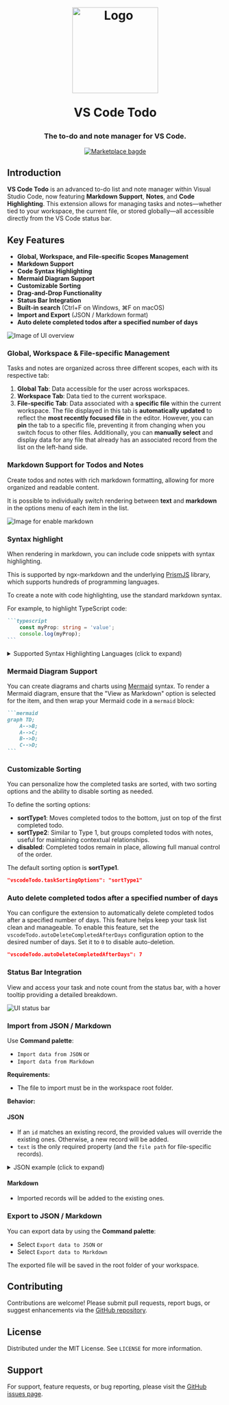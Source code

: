 <h1 align="center">

<img src="https://github.com/ai-autocoder/vscode-todo/blob/e044e89bdf974a6c6cbc81717be9f44f944fe12f/icon.png?raw=true" width="200" alt="Logo">

VS Code Todo

</h1>

<h3 align="center">The to-do and note manager for VS Code.</h3>

<p align="center">
 <a href="https://marketplace.visualstudio.com/items?itemName=FrancescoAnzalone.vsc-todo">
 <img src="https://vsmarketplacebadges.dev/version/FrancescoAnzalone.vsc-todo.png?label=VS%20Code%20Todo" alt="Marketplace bagde"></a>
</p>

## Introduction

**VS Code Todo** is an advanced to-do list and note manager within Visual Studio Code, now featuring **Markdown Support**, **Notes**, and **Code Highlighting**. This extension allows for managing tasks and notes—whether tied to your workspace, the current file, or stored globally—all accessible directly from the VS Code status bar.

## Key Features

- **Global, Workspace, and File-specific Scopes Management**
- **Markdown Support**
- **Code Syntax Highlighting**
- **Mermaid Diagram Support**
- **Customizable Sorting**
- **Drag-and-Drop Functionality**
- **Status Bar Integration**
- **Built-in search** (Ctrl+F on Windows, ⌘F on macOS)
- **Import and Export** (JSON / Markdown format)
- **Auto delete completed todos after a specified number of days**

![Image of UI overview](./assets/screenshots/UI-overview.gif)

### Global, Workspace & File-specific Management

Tasks and notes are organized across three different scopes, each with its respective tab:

1. **Global Tab**: Data accessible for the user across workspaces.
2. **Workspace Tab**: Data tied to the current workspace.
3. **File-specific Tab**: Data associated with a **specific file** within the current workspace. The file displayed in this tab is **automatically updated** to reflect the **most recently focused file** in the editor. However, you can **pin** the tab to a specific file, preventing it from changing when you switch focus to other files.
Additionally, you can **manually select** and display data for any file that already has an associated record from the list on the left-hand side.

### Markdown Support for Todos and Notes

Create todos and notes with rich markdown formatting, allowing for more organized and readable content.

It is possible to individually switch rendering between **text** and **markdown** in the options menu of each item in the list.

![Image for enable markdown](./assets/screenshots/enable-markdown.gif)

### Syntax highlight

When rendering in markdown, you can include code snippets with syntax highlighting.

 This is supported by ngx-markdown and the underlying [PrismJS](https://prismjs.com/#supported-languages) library, which supports hundreds of programming languages.

To create a note with code highlighting, use the standard markdown syntax.

For example, to highlight TypeScript code:

````markdown
```typescript
    const myProp: string = 'value';
    console.log(myProp);
​```
````

<details>
<summary>Supported Syntax Highlighting Languages (click to expand)</summary>

| Markup & SGML         | Programming Languages | Scripting & Markup     | Data Format & DB | Systems & Config         | Miscellaneous       |
| --------------------- | --------------------- | ---------------------- | ---------------- | ------------------------ | ------------------- |
| HTML, XML             | C, C++, C#            | JavaScript, TypeScript | JSON, JSON5      | Bash, Shell              | Markdown, YAML      |
| SVG, MathML           | Java, Kotlin          | Python, Ruby           | SQL, GraphQL     | Apache Configuration     | Docker, Dockerfile  |
| SSML, Atom, RSS       | Go, Rust              | PHP, ASP.NET           | CSV, TOML        | nginx, Systemd           | Git, Regex          |
| Ada, Agda             | Swift, Scala          | Perl, Lua              | Protocol Buffers | HTTP, HPKP               | LaTeX, Tex, Context |
| ABAP, ActionScript    | Haskell, Clojure      | R, MATLAB              | GraphQL          | .ignore (gitignore)      | WebAssembly, WebGL  |
| ANTLR4, G4            | Objective-C, Dart     | Elixir, Erlang         |                  | EditorConfig             | ASN.1, CSP          |
| Apex, APL             | F#, Ocaml             | PowerShell             |                  | INI, DNS Zone File       | VHDL, Verilog       |
| AppleScript, AQL      | Groovy, Ruby          | Shell Session          |                  | Robot Framework          | Mermaid, PlantUML   |
| Arduino, ARM Assembly | Fortran, COBOL        | AutoHotkey, AutoIt     |                  | Puppet, Bicep            | GameMaker Language  |
| Arturo, AsciiDoc      | Haskell, TypeScript   | Lua, MoonScript        |                  | AWS, Google Cloud Config | Gherkin, GraphQL    |
| ASP.NET (C#)          | Julia, Rust           | Tcl, Terraform         |                  | Ansible, Terraform       | Diff, Patch         |
| Assembly (Various)    | Nim, Crystal          | Scheme, Lisp           |                  | Kubernetes, Docker       | UML, DOT (Graphviz) |
| AWK, GAWK             | Perl, PHP             | Swift, VB.Net          |                  | Prometheus, Grafana      | XMPP, IRC           |
| Bison, BNF, RBNF      | Prolog, Python        | TypeScript             |                  | Nagios, Zabbix           | LaTeX, SAS, R       |

_Note: This table represents a subset of the languages supported by PrismJS. For a full list, please refer to the [PrismJS supported languages page](https://prismjs.com/#supported-languages)._

</details>

### Mermaid Diagram Support

You can create diagrams and charts using [Mermaid](https://mermaid-js.github.io/mermaid/#/) syntax. To render a Mermaid diagram, ensure that the "View as Markdown" option is selected for the item, and then wrap your Mermaid code in a `mermaid` block:

````markdown
```mermaid
graph TD;
    A-->B;
    A-->C;
    B-->D;
    C-->D;
```
````

### Customizable Sorting

You can personalize how the completed tasks are sorted, with two sorting options and the ability to disable sorting as needed.

To define the sorting options:

- **sortType1**: Moves completed todos to the bottom, just on top of the first completed todo.
- **sortType2**: Similar to Type 1, but groups completed todos with notes, useful for maintaining contextual relationships.
- **disabled**: Completed todos remain in place, allowing full manual control of the order.
  
The default sorting option is **sortType1**.

```json
"vscodeTodo.taskSortingOptions": "sortType1"
```

### Auto delete completed todos after a specified number of days

You can configure the extension to automatically delete completed todos after a specified number of days. This feature helps keep your task list clean and manageable.
To enable this feature, set the `vscodeTodo.autoDeleteCompletedAfterDays` configuration option to the desired number of days. Set it to `0` to disable auto-deletion.

```json
"vscodeTodo.autoDeleteCompletedAfterDays": 7
```

### Status Bar Integration

View and access your task and note count from the status bar, with a hover tooltip providing a detailed breakdown.

![UI status bar](./assets/screenshots/statusBar.png)

### Import from JSON / Markdown

Use **Command palette**:

- `Import data from JSON` or
- `Import data from Markdown`

**Requirements:**

- The file to import must be in the workspace root folder.

**Behavior:**

#### JSON

- If an `id` matches an existing record, the provided values will override the existing ones. Otherwise, a new record will be added.
- `text` is the only required property (and the `file path` for file-specific records).

<details>
<summary>JSON example (click to expand)</summary>

```json
{
  "user": [
    { /* if the id matches an existing record, the provided values will override the existing ones. */
      "id": 1234567890123456,
      "text": "Complete the project documentation",
      "completed": false,
      "isMarkdown": true,
      "isNote": false,
      "creationDate": "2024-05-19T12:34:56.789Z"
    },
    { 
      /* if the id is not provided or does not match an existing record, a new record is added. */
      "text": "Review pull requests",
    }
  ],
  "workspace": [
    {
      "id": 3456789012345678,
      "text": "Set up new workspace",
      "completed": false,
      "isMarkdown": false,
      "isNote": true,
      "creationDate": "2024-05-20T10:00:00.789Z"
    }
  ],
  "files": {
    "c:\\Users\\username\\Documents\\project\\README.md": [
      {
        "id": 4567890123456789,
        "text": "Add installation instructions",
        "completed": false,
        "isMarkdown": true,
        "isNote": false,
        "creationDate": "2024-05-18T14:22:33.456Z"
      }
    ],
    "c:\\Users\\username\\Documents\\project\\src\\main.js": [
      {
        "id": 5678901234567890,
        "text": "Refactor main function",
        "completed": true,
        "isMarkdown": false,
        "isNote": false,
        "creationDate": "2024-05-17T16:00:00.789Z",
        "completionDate": "2024-05-17T18:30:00.123Z"
      }
    ]
  }
}
```

</details>

#### Markdown

- Imported records will be added to the existing ones.

### Export to JSON / Markdown

You can export data by using the **Command palette**:

- Select  `Export data to JSON` or
- Select  `Export data to Markdown`

The exported file will be saved in the root folder of your workspace.

## Contributing

Contributions are welcome! Please submit pull requests, report bugs, or suggest enhancements via the [GitHub repository](https://github.com/ai-autocoder/vscode-todo).

## License

Distributed under the MIT License. See `LICENSE` for more information.

## Support

For support, feature requests, or bug reporting, please visit the [GitHub issues page](https://github.com/ai-autocoder/vscode-todo/issues).
